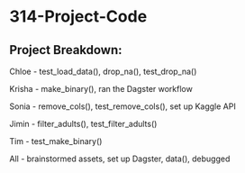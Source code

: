 # 314-Project-Code

## Project Breakdown:

Chloe - test_load_data(), drop_na(), test_drop_na()

Krisha - make_binary(), ran the Dagster workflow

Sonia - remove_cols(), test_remove_cols(), set up Kaggle API

Jimin - filter_adults(), test_filter_adults()

Tim - test_make_binary()

All - brainstormed assets, set up Dagster, data(), debugged
